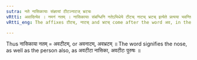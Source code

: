 ```yaml
---
sutra: नते नासिकायाः संज्ञायां टीटञ्नाटज् भ्रटचः
vRtti: अवादित्येव । नमनं नतम् । नासिकायाः संबन्धिनि नतेऽभिधेये टीटच् नाटच् भ्रटच् इत्येते प्रत्यया भवन्ति संज्ञायां विषये ॥
vRtti_eng: The affixes टीटच्, नाटच् and भ्रटच् come after the word अव, in the sense of a hooked nose, when the word so formed is a Name.

---
```

Thus नासिकाया नतम् = अवटीटम्, or अवनाटम्, अवभ्रटम् ॥ The word signifies the nose, as well as the person also, as अवटीटा नासिका, अवटीटः पुरुषः ॥